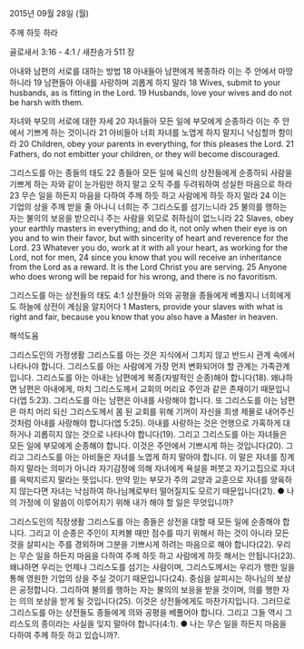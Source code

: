 2015년 09월 28일 (월)

주께 하듯 하라



골로새서 3:16 - 4:1 / 새찬송가 511 장


아내와 남편의 서로를 대하는 방법
18 아내들아 남편에게 복종하라 이는 주 안에서 마땅하니라 19 남편들아 아내를 사랑하며 괴롭게 하지 말라 
18 Wives, submit to your husbands, as is fitting in the Lord. 19 Husbands, love your wives and do not be harsh with them. 

자녀와 부모의 서로에 대한 자세
20 자녀들아 모든 일에 부모에게 순종하라 이는 주 안에서 기쁘게 하는 것이니라 21 아비들아 너희 자녀를 노엽게 하지 말지니 낙심할까 함이라
20 Children, obey your parents in everything, for this pleases the Lord. 21 Fathers, do not embitter your children, or they will become discouraged. 

그리스도를 아는 종들의 태도
22 종들아 모든 일에 육신의 상전들에게 순종하되 사람을 기쁘게 하는 자와 같이 눈가림만 하지 말고 오직 주를 두려워하여 성실한 마음으로 하라 23 무슨 일을 하든지 마음을 다하여 주께 하듯 하고 사람에게 하듯 하지 말라 24 이는 기업의 상을 주께 받을 줄 아나니 너희는 주 그리스도를 섬기느니라 25 불의를 행하는 자는 불의의 보응을 받으리니 주는 사람을 외모로 취하심이 없느니라
22 Slaves, obey your earthly masters in everything; and do it, not only when their eye is on you and to win their favor, but with sincerity of heart and reverence for the Lord. 23 Whatever you do, work at it with all your heart, as working for the Lord, not for men, 24 since you know that you will receive an inheritance from the Lord as a reward. It is the Lord Christ you are serving. 25 Anyone who does wrong will be repaid for his wrong, and there is no favoritism. 

그리스도를 아는 상전들의 태도
4:1 상전들아 의와 공평을 종들에게 베풀지니 너희에게도 하늘에 상전이 계심을 알지어다
1 Masters, provide your slaves with what is right and fair, because you know that you also have a Master in heaven.

해석도움





그리스도인의 가정생활 
그리스도를 아는 것은 지식에서 그치지 않고 반드시 관계 속에서 나타나야 합니다. 그리스도를 아는 사람에게 가장 먼저 변화되어야 할 관계는 가족관계입니다. 그리스도를 아는 아내는 남편에게 복종(자발적인 순종)해야 합니다(18). 왜냐하면 남편은 아내에게, 마치 그리스도께서 교회의 머리요 주인과 같은 존재이기 때문입니다(엡 5:23). 그리스도를 아는 남편은 아내를 사랑해야 합니다. 또 그리스도를 아는 남편은 마치 머리 되신 그리스도께서 몸 된 교회를 위해 기꺼이 자신을 희생 제물로 내어주신 것처럼 아내를 사랑해야 합니다(엡 5:25). 아내를 사랑하는 것은 언행으로 가혹하게 대하거나 괴롭히지 않는 것으로 나타나야 합니다(19). 그리고 그리스도를 아는 자녀들은 모든 일에 부모에게 순종해야 합니다. 이것은 주안에서 기쁘시게 하는 것입니다(20). 그리고 그리스도를 아는 아비들은 자녀를 노엽게 하지 말아야 합니다. 이 말은 자녀를 징계하지 말라는 의미가 아니라 자기감정에 의해 자녀에게 욕설을 퍼붓고 자기고집으로 자녀를 윽박지르지 말라는 뜻입니다. 만약 믿는 부모가 주의 교양과 교훈으로 자녀를 양육하지 않는다면 자녀는 낙심하여 하나님께로부터 떨어질지도 모르기 때문입니다(21).
● 나의 가정에 이 말씀이 이루어지기 위해 내가 해야 할 일은 무엇입니까?

그리스도인의 직장생활 
그리스도를 아는 종들은 상전을 대할 때 모든 일에 순종해야 합니다. 그리고 이 순종은 주인이 지켜볼 때만 점수를 따기 위해서 하는 것이 아니라 모든 것을 살피시는 주를 경외하며 그분을 기쁘시게 하려는 마음으로 해야 합니다(22). 우리는 무슨 일을 하든지 마음을 다하여 주께 하듯 하고 사람에게 하듯 해서는 안됩니다(23). 왜냐하면 우리는 언제나 그리스도를 섬기는 사람이며, 그리스도께서는 우리가 행한 일을 통해 영원한 기업의 상을 주실 것이기 때문입니다(24). 중심을 살피시는 하나님의 보상은 공정합니다. 그리하여 불의를 행하는 자는 불의의 보응을 받을 것이며, 의를 행한 자는 의의 보상을 받게 될 것입니다(25). 이것은 상전들에게도 마찬가지입니다. 그러므로 그리스도를 아는 상전들도 종들에게 의와 공평을 베풀어야 합니다. 그리고 그들 역시 그리스도의 종이라는 사실을 잊지 말아야 합니다(4:1).
● 나는 무슨 일을 하든지 마음을 다하여 주께 하듯 하고 있습니까?.